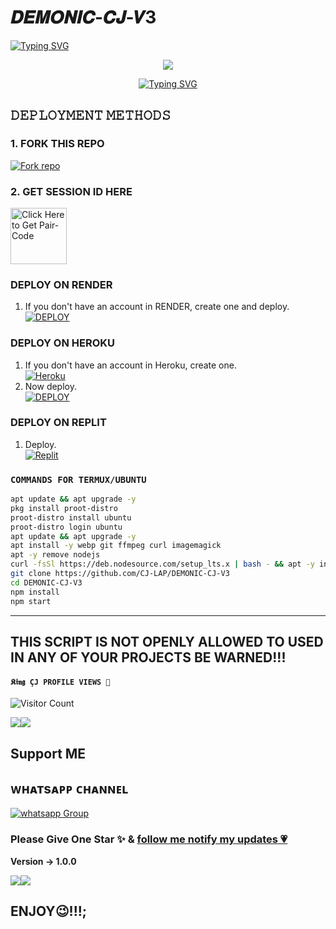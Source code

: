  # 𝑫𝑬𝑴𝑶𝑵𝑰𝑪-𝑪𝑱-𝑽3
   
   <a>
                                      <a href="https://git.io/typing-svg"><img src="https://readme-typing-svg.demolab.com?font=Jersey+20+Charted&size=30&pause=1000&color=F71515&width=435&lines=BOT+100%25+LEGIT" alt="Typing SVG" /></a>   

<p align="center"> 
<up A simple WhatsApp User Bot Coded By 𝕶𝖎𝖓𝖌 𝐂𝐉</u>
</p>
<p align="center">
<img src="https://files.catbox.moe/aifztz.jpg"/>       
<p align="center">

            
<p align="center">
<p align="center">
  <a href="https://git.io/typing-svg"><img src="https://readme-typing-svg.demolab.com?font=EB+Garamond&weight=800&size=28&duration=4000&pause=1000&random=false&width=435&lines=+•𝑫𝑬𝑴𝑶𝑵𝑰𝑪-+𝑪𝑱-+𝑽3+⦅⦆MULTI-DEVICE⦅⦆+⦅⦆WHATSAPP⦅⦆+⦅⦆BOT⦅⦆;DEVELOPED+BY+𝕶𝖎𝖓𝖌࿇︎ÇJ;RELEASED+DATE+01%2F01%2F2025" alt="Typing SVG" /></a>
 
 ## 𝙳𝙴𝙿𝙻𝙾𝚈𝙼𝙴𝙽𝚃 𝙼𝙴𝚃𝙷𝙾𝙳𝚂

### 1. FORK THIS REPO

<a href='https://github.com/CJ-LAP/DEMONIC-CJ-V3/fork' target="_blank"><img alt='Fork repo' src='https://img.shields.io/badge/Fork This Repo-black?style=for-the-badge&logo=git&logoColor=white'/></a>

### 2. GET SESSION ID HERE
 
<a href="https://l-rd-j-y-session-id.onrender.com/veranqr"><img src="https://img.shields.io/badge/PAIR CODE-green" alt="Click Here to Get Pair-Code" width="90"></a>


### DEPLOY ON RENDER

1. If you don't have an account in RENDER, create one and deploy.
    <br>
    <a href='https://dashboard.render.com/select-repo?type=web' target="_blank"><img alt='DEPLOY' src='https://img.shields.io/badge/-DEPLOY-black?style=for-the-badge&logo=render&logoColor=white'/></a>



### DEPLOY ON HEROKU

1. If you don't have an account in Heroku, create one.
    <br>
    <a href='https://signup.heroku.com/' target="_blank"><img alt='Heroku' src='https://img.shields.io/badge/-Create-purple?style=for-the-badge&logo=heroku&logoColor=white'/></a>
2. Now deploy.
    <br>
    <a href='https://dashboard.heroku.com/new?template=https://github.com/CJ-LAP/DEMONIC-CJ-V3' target="_blank"><img alt='DEPLOY' src='https://img.shields.io/badge/-DEPLOY-purple?style=for-the-badge&logo=heroku&logoColor=white'/></a>
### DEPLOY ON REPLIT
1. Deploy.
    <br>
    <a href='https://replit.com/github//CJ-LAP/DEMONIC-CJ-V3' target="_blank"><img alt='Replit' src='https://img.shields.io/badge/-Deploy-red?style=for-the-badge&logo=replit&logoColor=white'/></a>

### `COMMANDS FOR TERMUX/UBUNTU`
```bash
apt update && apt upgrade -y
pkg install proot-distro
proot-distro install ubuntu
proot-distro login ubuntu
apt update && apt upgrade -y
apt install -y webp git ffmpeg curl imagemagick
apt -y remove nodejs
curl -fsSl https://deb.nodesource.com/setup_lts.x | bash - && apt -y install nodejs
git clone https://github.com/CJ-LAP/DEMONIC-CJ-V3 
cd DEMONIC-CJ-V3 
npm install
npm start
```

--------




## THIS SCRIPT IS NOT OPENLY ALLOWED TO USED IN ANY OF YOUR PROJECTS BE WARNED!!! 


  
  #### ```𝕶𝖎𝖓𝖌 ÇJ PROFILE VIEWS 🧚```
![Visitor Count](https://profile-counter.glitch.me/CJ-LAP/count.svg)

<a><img src='https://i.imgur.com/LyHic3i.gif'/></a><a><img src='https://i.imgur.com/LyHic3i.gif'/></a>


## Support ME


## ᴡʜᴀᴛsᴀᴘᴘ ᴄʜᴀɴɴᴇʟ
<a href="https://whatsapp.com/channel/0029VajOKquG3R3pOUajb71j" target="_blank">
    <img alt="whatsapp Group" src="https://img.shields.io/badge/ Whatsapp Support Channel -25D366?style=for-the-badge&logo=whatsapp&logoColor=white" />
  </a>
</p>



### Please Give One Star ✨ & [follow me notify my updates 💗](https://github.com/CJ-LAP)
<b>Version -> 1.0.0</b>

<a><img src='https://i.imgur.com/LyHic3i.gif'/></a><a><img src='https://i.imgur.com/LyHic3i.gif'/></a>
  
  ## ENJOY😉!!!;
